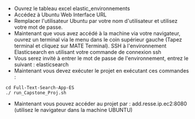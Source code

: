 - Ouvrez  le tableau  excel elastic_environnements
- Accédez à Ubuntu Web Interface URL
- Remplacer  l'utilisateur Ubuntu par votre nom d'utilisateur et utilisez votre mot de passe.
- Maintenant que vous avez accédé à la machine via votre navigateur, ouvrez un terminal via le menu dans le coin supérieur gauche (Tapez terminal et cliquez sur MATE Terminal).
SSH à l'environnement Elasticsearch en utilisant votre commande de connexion ssh
- Vous serez invité à entrer le mot de passe de l'environnement, entrez le suivant : elasticsearch
- Maintenant vous devez exécuter le projet en exécutant ces commandes : 
```
cd Full-Text-Search-App-ES
./ run_Capstone_Proj.sh
```
- Maintenant vous pouvez accéder au projet par : add.resse.ip.ec2:8080 (utilisez le navigateur dans la machine UBUNTU)

